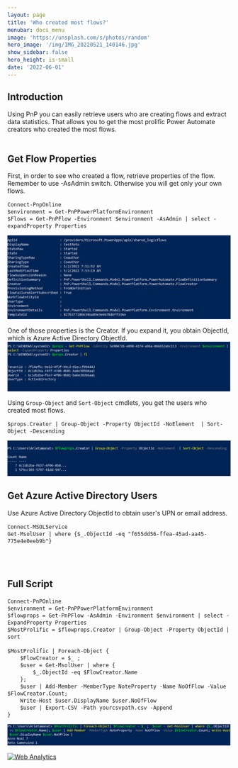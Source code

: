 ```yaml
---
layout: page
title: 'Who created most flows?'
menubar: docs_menu
image: 'https://unsplash.com/s/photos/random'
hero_image: '/img/IMG_20220521_140146.jpg'
show_sidebar: false
hero_height: is-small
date: '2022-06-01'
---
```



## Introduction

Using PnP you can easily retrieve users who are creating flows and extract data statistics. That allows you to get the most prolific Power Automate creators who created the most flows.
<br/>
<br/>

## Get Flow Properties

First, in order to see who created a flow, retrieve properties of the flow. Remember to use -AsAdmin switch. Otherwise you will get only your own flows.
```
Connect-PnpOnline
$environment = Get-PnPPowerPlatformEnvironment
$Flows = Get-PnPFlow -Environment $environment -AsAdmin | select -expandProperty Properties
```
<img src="/articles/images/flows18.PNG" width="600"> 

One of those properties is the Creator. If you expand it, you obtain ObjectId, which is Azure Active Directory ObjectId.
<img src="/articles/images/flows104.PNG" width="600"> 

Using ```Group-Object``` and ```Sort-Object``` cmdlets, you get the users who created most flows.
```
$props.Creator | Group-Object -Property ObjectId -NoElement  | Sort-Object -Descending
```
 
<img src="/articles/images/flows19.PNG" width="600"> 
<br/>


## Get Azure Active Directory Users

Use Azure Active Directory ObjectId to obtain user's UPN or email address.
```
Connect-MSOLService
Get-MsolUser | where {$_.ObjectId -eq "f655dd56-ffea-45ad-aa45-775e4e0eeb9b"}
```


<br/>
<br/>

## Full Script

```
Connect-PnPOnline
$environment = Get-PnPPowerPlatformEnvironment
$flowprops = Get-PnPFlow -AsAdmin -Environment $environment | select -ExpandProperty Properties
$MostProlific = $flowprops.Creator | Group-Object -Property ObjectId | sort
 
$MostProlific | Foreach-Object {
    $FlowCreator = $_ ; 
    $user = Get-MsolUser | where {
        $_.ObjectId -eq $FlowCreator.Name
    };
    $user | Add-Member -MemberType NoteProperty -Name NoOfFlow -Value $FlowCreator.Count;
    Write-Host $user.DisplayName $user.NoOfFlow
    $user | Export-CSV -Path yourcsvpath.csv -Append
}
```
<img src="/articles/images/flow21.PNG" width="600">  

<!-- Default Statcounter code for Github - Most Flow
Creators
https://powershellscripts.github.io/articles/English/PowerPlatform/Get%20users%20who%20create%20most
-->
<script type="text/javascript">
var sc_project=12763867; 
var sc_invisible=0; 
var sc_security="3cad39f3"; 
var scJsHost = "https://";
document.write("<sc"+"ript type='text/javascript' src='" +
scJsHost+
"statcounter.com/counter/counter.js'></"+"script>");
</script>
<noscript><div class="statcounter"><a title="Web Analytics"
href="https://statcounter.com/" target="_blank"><img
class="statcounter"
src="https://c.statcounter.com/12763867/0/3cad39f3/0/"
alt="Web Analytics"
referrerPolicy="no-referrer-when-downgrade"></a></div></noscript>
<!-- End of Statcounter Code -->
